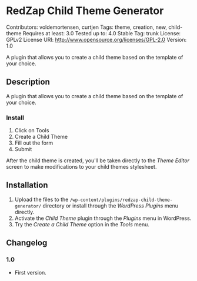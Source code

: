 RedZap Child Theme Generator
============================
 
Contributors: voldemortensen, curtjen
Tags: theme, creation, new, child-theme
Requires at least: 3.0
Tested up to: 4.0
Stable Tag: trunk
License: GPLv2
License URI: http://www.opensource.org/licenses/GPL-2.0
Version: 1.0

A plugin that allows you to create a child theme based on the template of your
choice.

## Description

A plugin that allows you to create a child theme based on the template of your
choice.

### Install

1. Click on Tools
2. Create a Child Theme
3. Fill out the form
4. Submit

After the child theme is created, you'll be taken directly to the _Theme Editor_ screen to make modifications to your child themes stylesheet.


## Installation

1. Upload the files to the ```/wp-content/plugins/redzap-child-theme-generator/``` directory or install through the _WordPress Plugins_ menu directly.
2. Activate the _Child Theme_ plugin through the _Plugins_ menu in WordPress.
3. Try the _Create a Child Theme_ option in the _Tools_ menu.


## Changelog

### 1.0
- First version.
